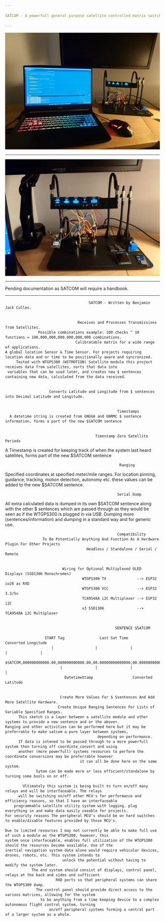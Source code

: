 ```yaml
---

SATCOM - A powerfull general purpose satellite controlled matrix switch.

---
```


![plot](./resources/img_001.JPG)

---

![plot](./resources/img_000.JPG)

---

Pending documentation as SATCOM will require a handbook.

---

                                          SATCOM - Written by Benjamin Jack Cullen.

                                                                                                                       
                                     Receives and Processes Transmissions from Satellites.
                   Possible combinations example: 100 checks ^ 10 functions = 100,000,000,000,000,000,000 combinations.
                                    Calibratable matrix for a wide range of applications.
    A global location Sensor & Time Sensor. For projects requiring location data and or time to be positionally aware and syncronized.
         Tested with WTGPS300 (WITMOTION) Satellite module this project receives data from satellites, sorts that data into
     variables that can be used later, and creates new $ sentences containing new data, calculated from the data received.


                        Converts Latitude and Longitude from $ sentences into Decimal Latitude and Longitude.

 
                                                       Timestamps
      A datetime string is created from GNGGA and GNRMC $ sentence information, forms a part of the new $SATCOM sentence
                                                     

                                             Timestamp Zero Satellite Periods
  A Timestamp is created for keeping track of when the system last heard satellites, forms part of the new $SATCOM sentence
                        

                                                        Ranging
Specified coordinates at specified meter/mile ranges. For location pinning, guidance, tracking, motion detection, autonomy  etc.
                                  these values can be added to the new $SATCOM sentence.

                                                
                                                       Serial Dump
   All extra calculated data is dumped in its own $SATCOM sentence along with the other $ sentences which are passed through
        as they would be seen as if the WTGPS300 is plugged in via USB. Dumping more (sentences/information) and dumping in
                                        a standard way and for generic use.

                                        
                                                       Compatibility
                     To Be Potentially Anything And Function As A Hardware Plugin For Other Projects
                                         Headless / Standalone / Serial / Remote


                              Wiring for Optional Multiplexed OLED Displays (SSD1306 Monochromes)
                                       WTGPS300 TX              --> ESP32 io26 as RXD
                                       WTGPS300 VCC             --> ESP32 3.3/5v
                                       TCA9548A i2C Multiplexer --> ESP32 i2C
                                       x3 SSD1306               --> TCA9548A i2C Multiplexer


                                                      SENTENCE $SATCOM
                                                                                    
                      START Tag                Last Sat Time                    Converted Longitude        
                         |                   |               |                   |               |                  
                      $SATCOM,000000000000.00,000000000000.00,00.00000000000000,00.00000000000000,*Z
                             |               |               |                 |                              
                               DatetimeStamp                  Converted Latitude                                 


                             Create More Values For $ Ssentences And Add More Satellite Hardware.
                            Create Unique Ranging Sentences For Lists of Variable Specified Ranges.
          This sketch is a layer between a satellite module and other systems to provide a new sentence and or the above+.
    Ranging and other activities can be performed here but it may be preferrable to make satcom a pure layer between systems,
                                              depending on performance.
          If data is intened to be passed through to a more powerfull system then turning off coordinte_convert and using
          another (more powerfull) systems resources to perform the coordinate conversions may be preferrable however
                                      it can all be done here on the same system.
                  Sytem can be made more or less efficient/standalone by turning some bools on or off.

            Ultimately this system is being built to turn on/off many relays and will be interfaceable. The relays
          will be switching on/off other MCU's for performance and efficiency reasons, so that I have an interfaceable
        programmable satellite utility system with logging. plug everything in and make data easily useable for projects.
    For security reasons The peripheral MCU's should be on hard switches to enable/disable features provided by those MCU's.

    Due to limited resources I may not currently be able to make full use of such a module as the WTGPS300, however, this
    system once interfaceable, enables full utilization of the WTGPS300 should the resources become available. Use of the
    inertial navigation system data alone would require vehicular devices, drones, robots, etc. This system intends to
                              unlock the potential without having to modify the system later.
                The end system should consist of displays, control panel, relays at the back and sides and sufficient
                           RXD ports so that peripheral systems can share the WTGPS300 dump.
                  The control panel should provide direct access to the various matrices, allowing for the system
                    to be anything from a time keeping device to a complex autonomous flight control system, turning
                        on/off peripheral systems forming a central part of a larger system as a whole.
